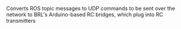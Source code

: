 Converts ROS topic messages to UDP commands to be sent over the network to BRL's Arduino-based RC bridges, which plug into RC transmitters